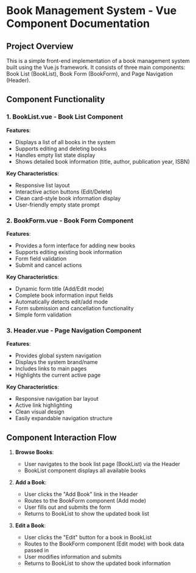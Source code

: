 # Book Management System - Vue Component Documentation  

## Project Overview  

This is a simple front-end implementation of a book management system built using the Vue.js framework. It consists of three main components: Book List (BookList), Book Form (BookForm), and Page Navigation (Header).  

## Component Functionality  

### 1. BookList.vue - Book List Component  

**Features**:  
- Displays a list of all books in the system  
- Supports editing and deleting books  
- Handles empty list state display  
- Shows detailed book information (title, author, publication year, ISBN)  

**Key Characteristics**:  
- Responsive list layout  
- Interactive action buttons (Edit/Delete)  
- Clean card-style book information display  
- User-friendly empty state prompt  

### 2. BookForm.vue - Book Form Component  

**Features**:  
- Provides a form interface for adding new books  
- Supports editing existing book information  
- Form field validation  
- Submit and cancel actions  

**Key Characteristics**:  
- Dynamic form title (Add/Edit mode)  
- Complete book information input fields  
- Automatically detects edit/add mode  
- Form submission and cancellation functionality  
- Simple form validation  

### 3. Header.vue - Page Navigation Component  

**Features**:  
- Provides global system navigation  
- Displays the system brand/name  
- Includes links to main pages  
- Highlights the current active page  

**Key Characteristics**:  
- Responsive navigation bar layout  
- Active link highlighting  
- Clean visual design  
- Easily expandable navigation structure  

## Component Interaction Flow  

1. **Browse Books**:  
   - User navigates to the book list page (BookList) via the Header  
   - BookList component displays all available books  

2. **Add a Book**:  
   - User clicks the "Add Book" link in the Header  
   - Routes to the BookForm component (Add mode)  
   - User fills out and submits the form  
   - Returns to BookList to show the updated book list  

3. **Edit a Book**:  
   - User clicks the "Edit" button for a book in BookList  
   - Routes to the BookForm component (Edit mode) with book data passed in  
   - User modifies information and submits  
   - Returns to BookList to show the updated book information  

